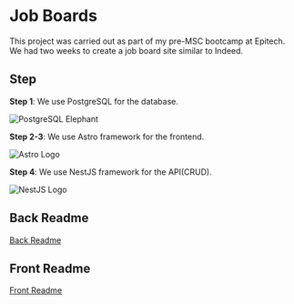 # Job Boards

This project was carried out as part of my pre-MSC bootcamp at Epitech. We had two weeks to create a job board site similar to Indeed.

## Step

**Step 1**: We use PostgreSQL for the database.

![PostgreSQL Elephant](https://upload.wikimedia.org/wikipedia/commons/thumb/2/29/Postgresql_elephant.svg/1200px-Postgresql_elephant.svg.png)

**Step 2-3**: We use Astro framework for the frontend.

![Astro Logo](https://www.svgrepo.com/show/373446/astro.svg)

**Step 4**: We use NestJS framework for the API(CRUD).

![NestJS Logo](https://upload.wikimedia.org/wikipedia/commons/a/a8/NestJS.svg)

## Back Readme

[Back Readme](https://github.com/H1B0B0/Job-Boards-in-Astro/tree/main/back#readme)

## Front Readme

[Front Readme](https://github.com/H1B0B0/Job-Boards-in-Astro/tree/main/front#readme)
